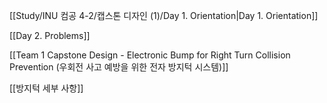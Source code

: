 [[Study/INU 컴공 4-2/캡스톤 디자인 (1)/Day 1. Orientation|Day 1. Orientation]]

[[Day 2. Problems]]

[[Team 1 Capstone Design - Electronic Bump for Right Turn Collision Prevention (우회전 사고 예방을 위한 전자 방지턱 시스템)]]

[[방지턱 세부 사항]]

